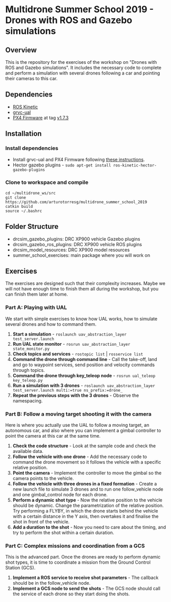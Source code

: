 # Multidrone Summer School 2019 - Drones with ROS and Gazebo simulations

## Overview
This is the repository for the exercises of the workshop on "Drones with ROS and Gazebo simulations". It includes the necessary code to complete and perform a simulation with several drones following a car and pointing their cameras to this car.

## Dependencies

* [ROS Kinetic](http://wiki.ros.org/kinetic/Installation/Ubuntu)
* [grvc-ual](https://github.com/grvcTeam/grvc-ual)
* [PX4 Firmware](https://github.com/PX4/Firmware) at tag [v1.7.3](https://github.com/PX4/Firmware/tree/v1.7.3)

## Installation

### Install dependencies

* Install grvc-ual and PX4 Firmware following [these instructions](https://github.com/grvcTeam/grvc-ual/wiki/How-to-build-and-install-grvc-ual).
* Hector gazebo plugins - `sudo apt-get install ros-kinetic-hector-gazebo-plugins`

### Clone to workspace and compile
```
cd ~/multidrone_ws/src
git clone https://github.com/arturotorresg/multidrone_summer_school_2019
catkin build
source ~/.bashrc
```

## Folder Structure
- drcsim_gazebo_plugins: DRC XP900 vehicle Gazebo plugins
- drcsim_gazebo_ros_plugins: DRC XP900 vehicle ROS plugins
- drcsim_model_resources: DRC XP900 model resources
- summer_school_exercises: main package where you will work on

## Exercises
The exercises are designed such that their complexity increases. Maybe we will not have enough time to finish them all during the workshop, but you can finish them later at home.

### Part A: Playing with UAL
We start with simple exercises to know how UAL works, how to simulate several drones and how to command them.

1. **Start a simulation** - `roslaunch uav_abstraction_layer test_server.launch`
2. **Run UAL state monitor** - `rosrun uav_abstraction_layer state_monitor.py`
3. **Check topics and services** - `rostopic list` | `rosservice list`
4. **Command the drone through command line** - Call the take-off, land and go to waypoint services, send position and velocity commands through topics.
5. **Command the drone through key_teleop node** - `rosrun ual_teleop key_teleop.py`
6. **Run a simulation with 3 drones** - `roslaunch uav_abstraction_layer test_server.launch multi:=true ns_prefix:=drone_`
7. **Repeat the previous steps with the 3 drones** - Observe the namespacing.

### Part B: Follow a moving target shooting it with the camera
Here is where you actually use the UAL to follow a moving target, an autonomous car, and also where you can implement a gimbal controller to point the camera at this car at the same time.

1. **Check the code structure** - Look at the sample code and check the available data.
2. **Follow the vehicle with one drone** - Add the necessary code to command the drone movement so it follows the vehicle with a specific relative position.
3. **Point the camera** - Implement the controller to move the gimbal so the camera points to the vehicle.
4. **Follow the vehicle with three drones in a fixed formation** - Create a new launch file to simulate 3 drones and to run one follow_vehicle node and one gimbal_control node for each drone.
5. **Perform a dynamic shot type** - Now the relative position to the vehicle should be dynamic. Change the parametrization of the relative position. Try performing a FLYBY, in which the drone starts behind the vehicle with a certain distance in the Y axis, then overtakes it and finalise the shot in front of the vehicle.
6. **Add a duration to the shot** - Now you need to care about the timing, and try to perform the shot within a certain duration.

### Part C: Complex missions and coordination from a GCS
This is the advanced part. Once the drones are ready to perform dynamic shot types, it is time to coordinate a mission from the Ground Control Station (GCS).

1. **Implement a ROS service to receive shot parameters** - The callback should be in the follow_vehicle node.
2. **Implement a GCS node to send the shots** - The GCS node should call the service of each drone so they start doing the shots.
